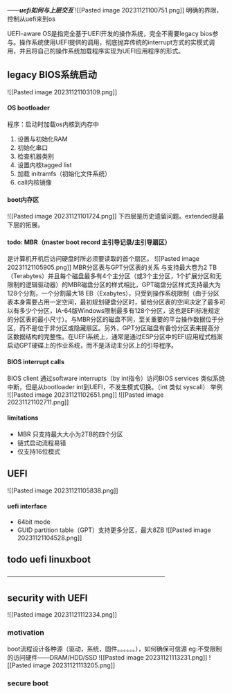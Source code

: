 ——***uefi如何与上层交互***
![[Pasted image 20231121100751.png]]
明确的界限，控制从uefi来到os

UEFI-aware OS是指完全基于UEFI开发的操作系统，完全不需要legacy bios参与。操作系统使用UEFI提供的调用，彻底抛弃传统的interrupt方式的实模式调用，并且将自己的操作系统加载程序实现为UEFI应用程序的形式。

## legacy BIOS系统启动

![[Pasted image 20231121103109.png]]
#### OS bootloader
程序：启动时加载os内核到内存中
1. 设置与初始化RAM
2. 初始化串口
3. 检查机器类别
4. 设置内核tagged list
5. 加载 initramfs（初始化文件系统）
6. call内核镜像
#### boot内存区
![[Pasted image 20231121101724.png]]
下四层是历史遗留问题。extended是最下层的拓展。
#### todo: MBR（master boot record 主引导记录/主引导扇区）
是计算机开机后访问硬盘时所必须要读取的首个扇区。
![[Pasted image 20231121105905.png]]
MBR分区表与GPT分区表的关系
与支持最大卷为2 TB（Terabytes）并且每个磁盘最多有4个主分区（或3个主分区，1个扩展分区和无限制的逻辑驱动器）的MBR磁盘分区的样式相比，GPT磁盘分区样式支持最大为128个分割，一个分割最大18 EB（Exabytes），只受到操作系统限制（由于分区表本身需要占用一定空间，最初规划硬盘分区时，留给分区表的空间决定了最多可以有多少个分区，IA-64版Windows限制最多有128个分区，这也是EFI标准规定的分区表的最小尺寸）。与MBR分区的磁盘不同，至关重要的平台操作数据位于分区，而不是位于非分区或隐藏扇区。另外，GPT分区磁盘有备份分区表来提高分区数据结构的完整性。在UEFI系统上，通常是通过ESP分区中的EFI应用程式档案启动GPT硬碟上的作业系统，而不是活动主分区上的引导程序。
#### BIOS interrupt calls
BIOS client 通过software interrupts（by int指令）访问BIOS services
类似系统中断，但是从bootloader int到UEFI，不发生模式切换。（int 类似 syscall）
举例
![[Pasted image 20231121102651.png]]
![[Pasted image 20231121102711.png]]
#### limitations
- MBR 只支持最大大小为2TB的四个分区
- 链式启动流程易错
- 仅支持16位模式
## UEFI
![[Pasted image 20231121105838.png]]
#### uefi interface
- 64bit mode
- GUID partition table（GPT）支持更多分区，最大8ZB
![[Pasted image 20231121104528.png]]

## todo uefi linuxboot
——————————————————————————

## security with UEFI
![[Pasted image 20231121112334.png]]
### motivation
boot流程设计各种源（驱动，系统，固件。。。。。。），如何确保可信源
eg:不受限制的访问硬件——DRAM/HDD/SSD
![[Pasted image 20231121113231.png]]
![[Pasted image 20231121113205.png]]
### secure boot

